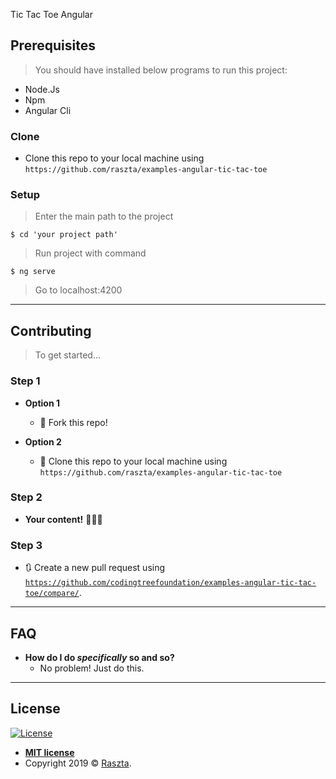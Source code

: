 Tic Tac Toe Angular

## Prerequisites
> You should have installed below programs to run this project:

- Node.Js
- Npm
- Angular Cli

### Clone

- Clone this repo to your local machine using `https://github.com/raszta/examples-angular-tic-tac-toe`

### Setup

> Enter the main path to the project

```shell
$ cd 'your project path'
```

> Run project with command

```shell
$ ng serve
```

> Go to localhost:4200

---


## Contributing

> To get started...

### Step 1

- **Option 1**
    - 🍴 Fork this repo!

- **Option 2**
    - 👯 Clone this repo to your local machine using `https://github.com/raszta/examples-angular-tic-tac-toe`

### Step 2

- **Your content!** 🔨🔨🔨

### Step 3

- 🔃 Create a new pull request using <a href="https://github.com/codingtreefoundation/examples-angular-tic-tac-toe/compare/" target="_blank">`https://github.com/codingtreefoundation/examples-angular-tic-tac-toe/compare/`</a>.

---

## FAQ

- **How do I do *specifically* so and so?**
    - No problem! Just do this.

---


## License

[![License](http://img.shields.io/:license-mit-blue.svg?style=flat-square)](http://badges.mit-license.org)

- **[MIT license](http://opensource.org/licenses/mit-license.php)**
- Copyright 2019 © <a href="https://github.com/raszta/examples-angular-tic-tac-toe" target="_blank">Raszta</a>.
